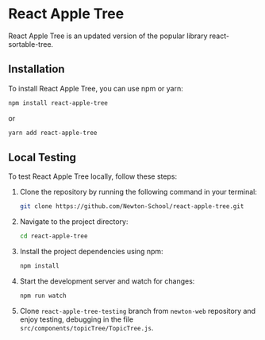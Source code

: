 # React Apple Tree

React Apple Tree is an updated version of the popular library react-sortable-tree.

## Installation

To install React Apple Tree, you can use npm or yarn:

```bash
npm install react-apple-tree
```

or

```bash
yarn add react-apple-tree
```

## Local Testing

To test React Apple Tree locally, follow these steps:

1. Clone the repository by running the following command in your terminal:

    ```bash
    git clone https://github.com/Newton-School/react-apple-tree.git
    ```

2. Navigate to the project directory:

    ```bash
    cd react-apple-tree
    ```

3. Install the project dependencies using npm:

    ```bash
    npm install
    ```

4. Start the development server and watch for changes:

    ```bash
    npm run watch
    ```

5. Clone `react-apple-tree-testing` branch from `newton-web` repository and enjoy testing, debugging in the file `src/components/topicTree/TopicTree.js`.
